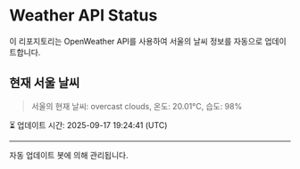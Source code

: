 
# Weather API Status

이 리포지토리는 OpenWeather API를 사용하여 서울의 날씨 정보를 자동으로 업데이트합니다.

## 현재 서울 날씨
> 서울의 현재 날씨: overcast clouds, 온도: 20.01°C, 습도: 98%

⏳ 업데이트 시간: 2025-09-17 19:24:41 (UTC)

---
자동 업데이트 봇에 의해 관리됩니다.
